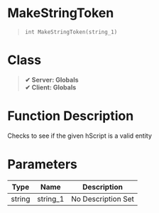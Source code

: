 # MakeStringToken
> `int MakeStringToken(string_1)`
# Class
> __✔ Server: Globals__  
> __✔ Client: Globals__  
# Function Description
Checks to see if the given hScript is a valid entity
# Parameters
Type|Name|Description
--|--|--
string|string_1|No Description Set

